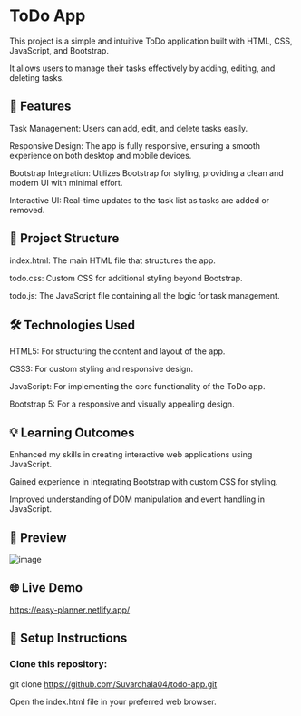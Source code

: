# ToDo App

This project is a simple and intuitive ToDo application built with HTML, CSS, JavaScript, and Bootstrap. 

It allows users to manage their tasks effectively by adding, editing, and deleting tasks.

## 🚀 Features

Task Management: Users can add, edit, and delete tasks easily.

Responsive Design: The app is fully responsive, ensuring a smooth experience on both desktop and mobile devices.

Bootstrap Integration: Utilizes Bootstrap for styling, providing a clean and modern UI with minimal effort.

Interactive UI: Real-time updates to the task list as tasks are added or removed.

## 📂 Project Structure

index.html: The main HTML file that structures the app.

todo.css: Custom CSS for additional styling beyond Bootstrap.

todo.js: The JavaScript file containing all the logic for task management.

## 🛠️ Technologies Used

HTML5: For structuring the content and layout of the app.

CSS3: For custom styling and responsive design.

JavaScript: For implementing the core functionality of the ToDo app.

Bootstrap 5: For a responsive and visually appealing design.

## 💡 Learning Outcomes

Enhanced my skills in creating interactive web applications using JavaScript.

Gained experience in integrating Bootstrap with custom CSS for styling.

Improved understanding of DOM manipulation and event handling in JavaScript.

## 📸 Preview

![image](https://github.com/user-attachments/assets/fc39a81b-4cc6-457d-826f-5b016355c8c5)


## 🌐 Live Demo

https://easy-planner.netlify.app/

## 🔧 Setup Instructions

### Clone this repository:

git clone https://github.com/Suvarchala04/todo-app.git

Open the index.html file in your preferred web browser.
